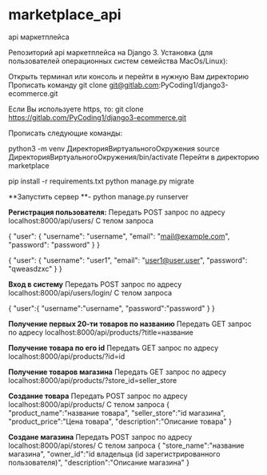 # marketplace_api
api маркетплейса

Репозиторий api маркетплейса на Django 3.
Установка (для пользователей операционных систем семейства MacOs/Linux):

Открыть терминал или консоль и перейти в нужную Вам директорию
Прописать команду git clone git@gitlab.com:PyCoding1/django3-ecommerce.git

Если Вы используете https, то: git clone https://gitlab.com/PyCoding1/django3-ecommerce.git

Прописать следующие команды:


python3 -m venv ДиректорияВиртуальногоОкружения
source ДиректорияВиртуальногоОкружения/bin/activate
Перейти в директорию marketplace

pip install -r requirements.txt
python manage.py migrate


**Запустить сервер **- python manage.py runserver

**Регистрация пользователя:**
Передать POST запрос по адресу localhost:8000/api/users/
С телом запроса

{
    "user": {
        "username": "username",
        "email": "mail@example.com",
        "password": "password"
    }
}

{
    "user": {
        "username": "user1",
        "email": "user1@user.user",
        "password": "qweasdzxc"
    }
}

**Вход в систему**
Передать POST запрос по адресу localhost:8000/api/users/login/
С телом запроса

{
  "user":{
    "username":"username",
    "password":"password"
  }
}

**Получение первых 20-ти товаров по названию**
Передать GET запрос по адресу localhost:8000/api/products/?title=название

**Получение товара по его id**
Передать GET запрос по адресу localhost:8000/api/products/?id=id

**Получение товаров магазина**
Передать GET запрос по адресу localhost:8000/api/products/?store_id=seller_store

**Создание товара**
Передать POST запрос по адресу localhost:8000/api/products/
С телом запроса
{
  "product_name":"название товара",
  "seller_store":"id магазина",
  "product_price":"Цена товара",
  "description":"Описание товара"
}

**Создане магазина**
Передать POST запрос по адресу localhost:8000/api/stores/
С телом запроса
{
  "store_name":"название магазина",
  "owner_id":"id владельца (id зарегистрированного пользователя)",
  "description":"Описание магазина"
}




